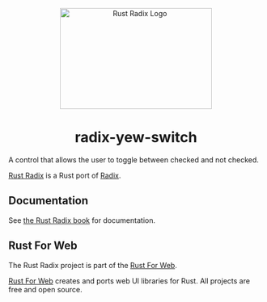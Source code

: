 <p align="center">
    <a href="../../../../logo.svg">
        <img src="../../../../logo.svg" width="300" height="200" alt="Rust Radix Logo">
    </a>
</p>

<h1 align="center">radix-yew-switch</h1>

A control that allows the user to toggle between checked and not checked.

[Rust Radix](https://github.com/RustForWeb/radix) is a Rust port of [Radix](https://www.radix-ui.com/primitives).

## Documentation

See [the Rust Radix book](https://radix.rustforweb.org/) for documentation.

## Rust For Web

The Rust Radix project is part of the [Rust For Web](https://github.com/RustForWeb).

[Rust For Web](https://github.com/RustForWeb) creates and ports web UI libraries for Rust. All projects are free and open source.
